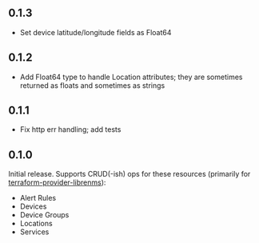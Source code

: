 ## 0.1.3
 * Set device latitude/longitude fields as Float64

## 0.1.2
* Add Float64 type to handle Location attributes; they are sometimes returned as floats and sometimes as strings

## 0.1.1
 * Fix http err handling; add tests

## 0.1.0

Initial release. Supports CRUD(-ish) ops for these resources (primarily for [terraform-provider-librenms](https://github.com/jokelyo/terraform-provider-librenms)):
 * Alert Rules
 * Devices
 * Device Groups
 * Locations
 * Services
